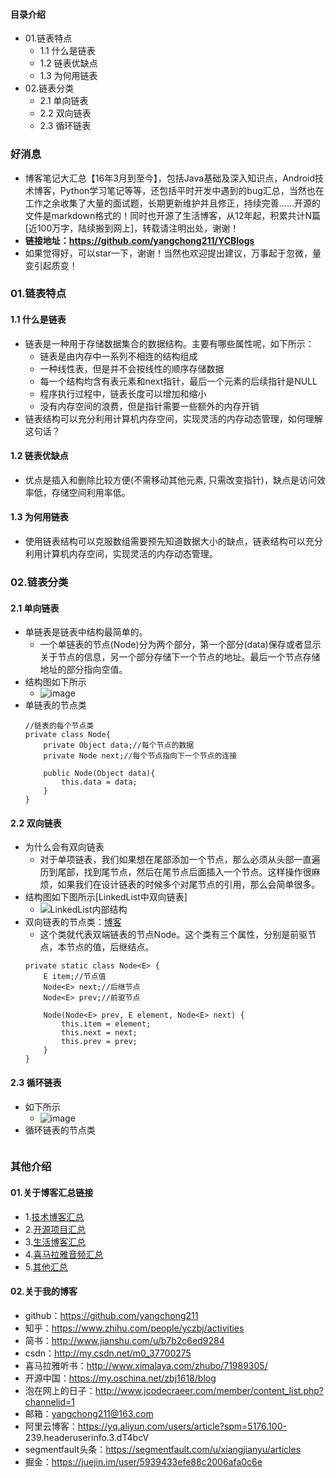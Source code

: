 #### 目录介绍
- 01.链表特点
    - 1.1 什么是链表
    - 1.2 链表优缺点
    - 1.3 为何用链表
- 02.链表分类
    - 2.1 单向链表
    - 2.2 双向链表
    - 2.3 循环链表






### 好消息
- 博客笔记大汇总【16年3月到至今】，包括Java基础及深入知识点，Android技术博客，Python学习笔记等等，还包括平时开发中遇到的bug汇总，当然也在工作之余收集了大量的面试题，长期更新维护并且修正，持续完善……开源的文件是markdown格式的！同时也开源了生活博客，从12年起，积累共计N篇[近100万字，陆续搬到网上]，转载请注明出处，谢谢！
- **链接地址：https://github.com/yangchong211/YCBlogs**
- 如果觉得好，可以star一下，谢谢！当然也欢迎提出建议，万事起于忽微，量变引起质变！




### 01.链表特点
#### 1.1 什么是链表
- 链表是一种用于存储数据集合的数据结构。主要有哪些属性呢，如下所示：
    - 链表是由内存中一系列不相连的结构组成
    - 一种线性表，但是并不会按线性的顺序存储数据
    - 每一个结构均含有表元素和next指针，最后一个元素的后续指针是NULL
    - 程序执行过程中，链表长度可以增加和缩小
    - 没有内存空间的浪费，但是指针需要一些额外的内存开销
- 链表结构可以充分利用计算机内存空间，实现灵活的内存动态管理，如何理解这句话？



#### 1.2 链表优缺点
- 优点是插入和删除比较方便(不需移动其他元素, 只需改变指针)，缺点是访问效率低，存储空间利用率低。



#### 1.3 为何用链表
- 使用链表结构可以克服数组需要预先知道数据大小的缺点，链表结构可以充分利用计算机内存空间，实现灵活的内存动态管理。



### 02.链表分类
#### 2.1 单向链表
- 单链表是链表中结构最简单的。
    - 一个单链表的节点(Node)分为两个部分，第一个部分(data)保存或者显示关于节点的信息，另一个部分存储下一个节点的地址。最后一个节点存储地址的部分指向空值。
- 结构图如下所示
    - ![image](https://upload-images.jianshu.io/upload_images/4432347-f11de49039f74535.png?imageMogr2/auto-orient/strip%7CimageView2/2/w/1240)
- 单链表的节点类
    ```
    //链表的每个节点类
    private class Node{
        private Object data;//每个节点的数据
        private Node next;//每个节点指向下一个节点的连接
        
        public Node(Object data){
            this.data = data;
        }
    }
    ```




#### 2.2 双向链表
- 为什么会有双向链表
    - 对于单项链表，我们如果想在尾部添加一个节点，那么必须从头部一直遍历到尾部，找到尾节点，然后在尾节点后面插入一个节点。这样操作很麻烦，如果我们在设计链表的时候多个对尾节点的引用，那么会简单很多。
- 结构图如下图所示[LinkedList中双向链表]
    - ![LinkedList内部结构](https://user-gold-cdn.xitu.io/2018/3/19/1623e363fe0450b0?w=600&h=481&f=jpeg&s=18502)
- 双向链表的节点类：[博客](https://github.com/yangchong211/YCBlogs)
    - 这个类就代表双端链表的节点Node。这个类有三个属性，分别是前驱节点，本节点的值，后继结点。
    ```
    private static class Node<E> {
        E item;//节点值
        Node<E> next;//后继节点
        Node<E> prev;//前驱节点
    
        Node(Node<E> prev, E element, Node<E> next) {
            this.item = element;
            this.next = next;
            this.prev = prev;
        }
    }
    ```





#### 2.3 循环链表
- 如下所示
    - ![image](https://upload-images.jianshu.io/upload_images/4432347-83d9119fe9d527d2.png?imageMogr2/auto-orient/strip%7CimageView2/2/w/1240)
- 循环链表的节点类
    ```
    
    ```







### 其他介绍
#### 01.关于博客汇总链接
- 1.[技术博客汇总](https://www.jianshu.com/p/614cb839182c)
- 2.[开源项目汇总](https://blog.csdn.net/m0_37700275/article/details/80863574)
- 3.[生活博客汇总](https://blog.csdn.net/m0_37700275/article/details/79832978)
- 4.[喜马拉雅音频汇总](https://www.jianshu.com/p/f665de16d1eb)
- 5.[其他汇总](https://www.jianshu.com/p/53017c3fc75d)



#### 02.关于我的博客
- github：https://github.com/yangchong211
- 知乎：https://www.zhihu.com/people/yczbj/activities
- 简书：http://www.jianshu.com/u/b7b2c6ed9284
- csdn：http://my.csdn.net/m0_37700275
- 喜马拉雅听书：http://www.ximalaya.com/zhubo/71989305/
- 开源中国：https://my.oschina.net/zbj1618/blog
- 泡在网上的日子：http://www.jcodecraeer.com/member/content_list.php?channelid=1
- 邮箱：yangchong211@163.com
- 阿里云博客：https://yq.aliyun.com/users/article?spm=5176.100- 239.headeruserinfo.3.dT4bcV
- segmentfault头条：https://segmentfault.com/u/xiangjianyu/articles
- 掘金：https://juejin.im/user/5939433efe88c2006afa0c6e






